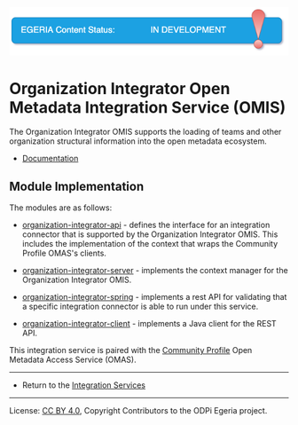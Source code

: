 <!-- SPDX-License-Identifier: CC-BY-4.0 -->
<!-- Copyright Contributors to the ODPi Egeria project 2020. -->

![InDev](../../../images/egeria-content-status-in-development.png#pagewidth)

# Organization Integrator Open Metadata Integration Service (OMIS)

The Organization Integrator OMIS supports the loading of teams and
other organization structural information into the open metadata ecosystem.

* [Documentation](https://egeria-project.org/services/omis/organization-integrator/overview)


## Module Implementation

The modules are as follows:

* [organization-integrator-api](organization-integrator-api) - defines the interface for an integration
connector that is supported by the Organization Integrator OMIS. This includes the implementation
of the context that wraps the Community Profile OMAS's clients.

* [organization-integrator-server](organization-integrator-server) - implements the context manager for
the Organization Integrator OMIS.

* [organization-integrator-spring](organization-integrator-spring) - implements a rest API for validating that a specific
integration connector is able to run under this service.

* [organization-integrator-client](organization-integrator-client) - implements a Java client for the REST API.

This integration service is paired with the [Community Profile](../../access-services/community-profile)
Open Metadata Access Service (OMAS).

----

* Return to the [Integration Services](..)

----
License: [CC BY 4.0](https://creativecommons.org/licenses/by/4.0/),
Copyright Contributors to the ODPi Egeria project.